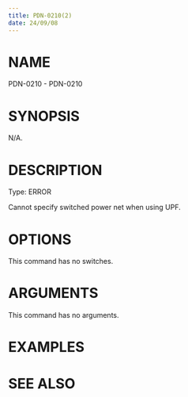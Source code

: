 ```yaml
---
title: PDN-0210(2)
date: 24/09/08
---
```


# NAME

PDN-0210 - PDN-0210

# SYNOPSIS

N/A.

# DESCRIPTION

Type: ERROR

Cannot specify switched power net when using UPF.

# OPTIONS

This command has no switches.

# ARGUMENTS

This command has no arguments.

# EXAMPLES

# SEE ALSO
